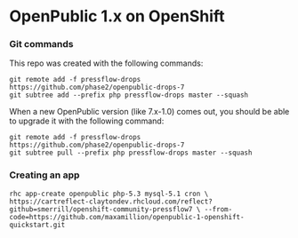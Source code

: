 # OpenPublic 1.x on OpenShift

### Git commands

This repo was created with the following commands:

```
git remote add -f pressflow-drops https://github.com/phase2/openpublic-drops-7
git subtree add --prefix php pressflow-drops master --squash
```

When a new OpenPublic version (like 7.x-1.0) comes out, you should be able to upgrade it with the following command:

```
git remote add -f pressflow-drops https://github.com/phase2/openpublic-drops-7
git subtree pull --prefix php pressflow-drops master --squash
```

### Creating an app

`rhc app-create openpublic php-5.3 mysql-5.1 cron \
  https://cartreflect-claytondev.rhcloud.com/reflect?github=smerrill/openshift-community-pressflow7 \
  --from-code=https://github.com/maxamillion/openpublic-1-openshift-quickstart.git`
